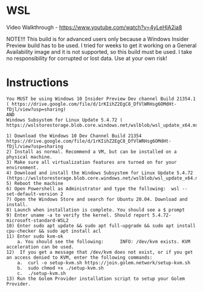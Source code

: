 # WSL
Video Walkthrough - https://www.youtube.com/watch?v=4yLeHlA2ia8

NOTE!!!  This build is for advanced users only because a Windows Insider Preview build has to be used. I tried for weeks to get it working on a General Availability image and it is not supported, so this build must be used. I take no responsibility for corrupted or lost data. Use at your own risk! 
# Instructions
	You MUST be using Windows 10 Insider Preview Dev channel Build 21354.1 ( https://drive.google.com/file/d/1rKIihZ2EgC8_DfVlWRHsg6OMdHt-fDjl/view?usp=sharing) 
	AND
	Windows Subsystem for Linux Update 5.4.72 ( https://wslstorestorage.blob.core.windows.net/wslblob/wsl_update_x64.msi) 

	1) Download the Windows 10 Dev Channel Build 21354 https://drive.google.com/file/d/1rKIihZ2EgC8_DfVlWRHsg6OMdHt-fDjl/view?usp=sharing
	2) Install as normal. Recommend a VM, but can be installed on a physical machine. 
	3) Make sure all virtualization features are turned on for your environment.
	4) Download and install the Windows Subsystem for Linux Update 5.4.72 (https://wslstorestorage.blob.core.windows.net/wslblob/wsl_update_x64.msi)
	5) Reboot the machine
	6) Open Powershell as Administrator and type the following:  wsl --set-default-version 2
	7) Open the Windows Store and search for Ubuntu 20.04. Download and install. 
	8) Launch when installation is complete. You should see a $ prompt
	9) Enter uname -a to verify the kernel. Should report 5.4.72-microsoft-standard-WSL2
	10) Enter sudo apt update && sudo apt full-upgrade && sudo apt install cpu-checker && sudo apt install acl
	11) Enter sudo kvm-ok
		a. You should see the following:      INFO: /dev/kvm exists. KVM acceleration can be used.
	12)  If you get a message that /dev/kvm does not exist, or if you get an access denied to KVM, enter the following commands:
		a.  curl -o setup-kvm.sh https://join.golem.network/setup-kvm.sh 
		b.  sudo chmod +x ./setup-kvm.sh 
		c.  ./setup-kvm.sh
	13) Run the Golem Provider installation script to setup your Golem Provider.
